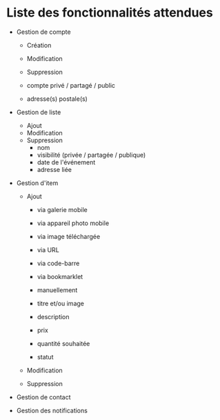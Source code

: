 # Liste des fonctionnalités attendues

- Gestion de compte

  - Création
  - Modification
  - Suppression

 
  - compte privé / partagé / public
  - adresse(s) postale(s)

- Gestion de liste

  - Ajout
  - Modification
  - Suppression
	- nom
	- visibilité (privée / partagée / publique)
	- date de l'événement
	- adresse liée
  
- Gestion d'item

  - Ajout
    - via galerie mobile
    - via appareil photo mobile
    - via image téléchargée
    - via URL
    - via code-barre
    - via bookmarklet
    - manuellement

   
    - titre et/ou image
    - description
    - prix
    - quantité souhaitée
    - statut
    
  - Modification
  - Suppression
  
- Gestion de contact

- Gestion des notifications
